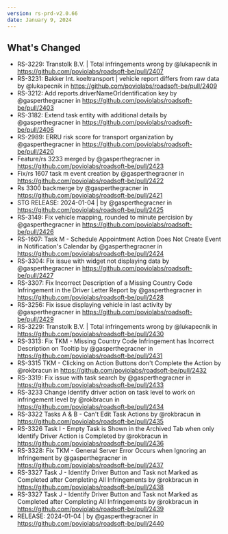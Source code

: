 ```yaml
---
version: rs-prd-v2.0.66
date: January 9, 2024
---
```


## What's Changed
* RS-3229: Transtolk B.V. | Total infringements wrong by @lukapecnik in https://github.com/poviolabs/roadsoft-be/pull/2407
* RS-3231: Bakker Int. koeltransport | vehicle report differs from raw data by @lukapecnik in https://github.com/poviolabs/roadsoft-be/pull/2409
* RS-3212: Add reports.driverNameOrIdentification key by @gasperthegracner in https://github.com/poviolabs/roadsoft-be/pull/2403
* RS-3182: Extend task entity with additional details by @gasperthegracner in https://github.com/poviolabs/roadsoft-be/pull/2406
* RS-2989: ERRU risk score for transport organization by @gasperthegracner in https://github.com/poviolabs/roadsoft-be/pull/2420
* Feature/rs 3233 merged by @gasperthegracner in https://github.com/poviolabs/roadsoft-be/pull/2423
* Fix/rs 1607 task m event creation by @gasperthegracner in https://github.com/poviolabs/roadsoft-be/pull/2422
* Rs 3300 backmerge by @gasperthegracner in https://github.com/poviolabs/roadsoft-be/pull/2421
* STG RELEASE: 2024-01-04 | by @gasperthegracner in https://github.com/poviolabs/roadsoft-be/pull/2425
* RS-3149: Fix vehicle mapping, rounded to minute percision by @gasperthegracner in https://github.com/poviolabs/roadsoft-be/pull/2426
* RS-1607: Task M - Schedule Appointment Action Does Not Create Event in Notification's Calendar by @gasperthegracner in https://github.com/poviolabs/roadsoft-be/pull/2424
* RS-3304: Fix issue with widget not displaying data by @gasperthegracner in https://github.com/poviolabs/roadsoft-be/pull/2427
* RS-3307: Fix Incorrect Description of a Missing Country Code Infringement in the Driver Letter Report by @gasperthegracner in https://github.com/poviolabs/roadsoft-be/pull/2428
* RS-3256: Fix issue displaying vehicle in last activity by @gasperthegracner in https://github.com/poviolabs/roadsoft-be/pull/2429
* RS-3229: Transtolk B.V. | Total infringements wrong by @lukapecnik in https://github.com/poviolabs/roadsoft-be/pull/2430
* RS-3313: Fix TKM - Missing Country Code Infringement has Incorrect Description on Tooltip by @gasperthegracner in https://github.com/poviolabs/roadsoft-be/pull/2431
* RS-3315 TKM - Clicking on Action Buttons don't Complete the Action by @rokbracun in https://github.com/poviolabs/roadsoft-be/pull/2432
* RS-3319: Fix issue with task search by @gasperthegracner in https://github.com/poviolabs/roadsoft-be/pull/2433
* RS-3233 Change Identify driver action on task level to work on infringement level by @rokbracun in https://github.com/poviolabs/roadsoft-be/pull/2434
* RS-3322 Tasks A & B - Can't Edit Task Actions by @rokbracun in https://github.com/poviolabs/roadsoft-be/pull/2435
* RS-3326 Task I - Empty Task is Shown in the Archived Tab when only Identify Driver Action is Completed by @rokbracun in https://github.com/poviolabs/roadsoft-be/pull/2436
* RS-3328: Fix TKM - General Server Error Occurs when Ignoring an Infringement by @gasperthegracner in https://github.com/poviolabs/roadsoft-be/pull/2437
* RS-3327 Task J - Identify Driver Button and Task not Marked as Completed after Completing All Infringements by @rokbracun in https://github.com/poviolabs/roadsoft-be/pull/2438
* RS-3327 Task J - Identify Driver Button and Task not Marked as Completed after Completing All Infringements by @rokbracun in https://github.com/poviolabs/roadsoft-be/pull/2439
* RELEASE: 2024-01-04 | by @gasperthegracner in https://github.com/poviolabs/roadsoft-be/pull/2440